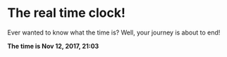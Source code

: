 # The real time clock!

Ever wanted to know what the time is? Well, your journey is about to end!

**The time is Nov 12, 2017, 21:03**